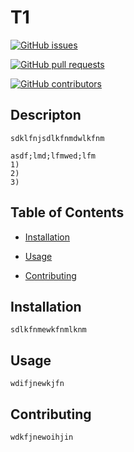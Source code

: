 # T1

[![GitHub issues](https://img.shields.io/github/issues/smenjoge/geowert)](https://github.com/smenjoge/geowert/issues) 

[![GitHub pull requests](https://img.shields.io/github/issues-pr/smenjoge/geowert)](https://github.com/smenjoge/geowert/pulls) 

[![GitHub contributors](https://img.shields.io/github/contributors/smenjoge/geowert)](https://github.com/smenjoge/geowert/graphs/contributors) 

## Descripton

```
sdklfnjsdlkfnmdwlkfnm

asdf;lmd;lfmwed;lfm
1) 
2) 
3) 

```

## Table of Contents

* [Installation](#Installation)

* [Usage](#Usage)

* [Contributing](#Contributing)

## Installation

```
sdlkfnmewkfnmlknm
```

## Usage

```
wdifjnewkjfn
```

## Contributing

```
wdkfjnewoihjin
```

